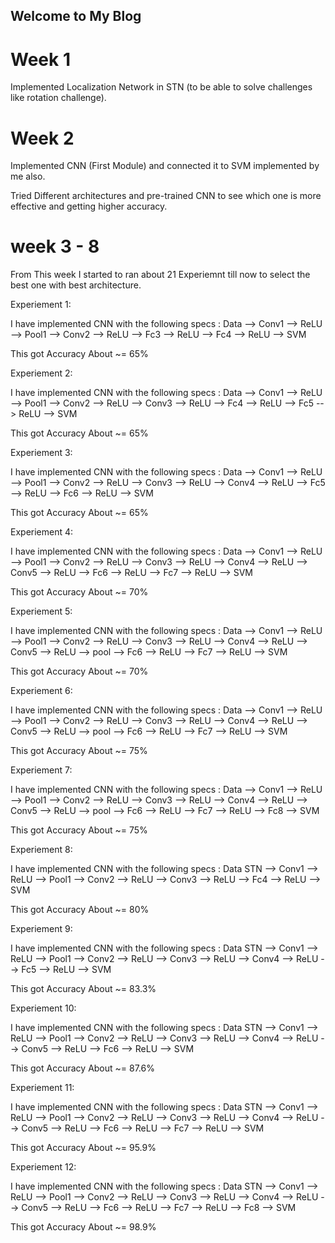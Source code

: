## Welcome to My Blog

# Week 1

 Implemented Localization Network in STN (to be able to solve challenges like rotation challenge).

# Week 2 

 Implemented CNN (First Module) and connected it to SVM implemented by me also.
 
 Tried Different architectures and pre-trained CNN to see which one is more effective and getting higher accuracy.

# week 3 - 8

 From This week I started to ran about 21 Experiemnt till now to select the best one with best architecture. 
 
 Experiement 1:
  
  I have implemented  CNN with the following specs :
  Data --> Conv1 --> ReLU --> Pool1 --> Conv2 --> ReLU --> Fc3 --> ReLU --> Fc4 --> ReLU --> SVM
  
  This got Accuracy About ~= 65%
 
 Experiement 2:
 
  I have implemented  CNN with the following specs :
  Data --> Conv1 --> ReLU --> Pool1 --> Conv2 --> ReLU --> Conv3 --> ReLU --> Fc4 --> ReLU --> Fc5 --> ReLU --> SVM
  
  This got Accuracy About ~= 65%
 
 Experiement 3:

  I have implemented  CNN with the following specs :
  Data --> Conv1 --> ReLU --> Pool1 --> Conv2 --> ReLU --> Conv3 --> ReLU --> Conv4 --> ReLU --> Fc5 --> ReLU --> Fc6 --> ReLU --> SVM
  
  This got Accuracy About ~= 65%
 
 Experiement 4:
  
  I have implemented  CNN with the following specs :
  Data --> Conv1 --> ReLU --> Pool1 --> Conv2 --> ReLU --> Conv3 --> ReLU --> Conv4 --> ReLU --> Conv5 --> ReLU --> Fc6 --> ReLU --> Fc7 --> ReLU --> SVM
  
  This got Accuracy About ~= 70%
 
 Experiement 5:
  
  I have implemented  CNN with the following specs :
  Data --> Conv1 --> ReLU --> Pool1 --> Conv2 --> ReLU --> Conv3 --> ReLU --> Conv4 --> ReLU --> Conv5 --> ReLU --> pool --> Fc6 --> ReLU --> Fc7 --> ReLU --> SVM
  
  This got Accuracy About ~= 70%
  
 Experiement 6:
  
  I have implemented  CNN with the following specs :
  Data --> Conv1 --> ReLU --> Pool1 --> Conv2 --> ReLU --> Conv3 --> ReLU --> Conv4 --> ReLU --> Conv5 --> ReLU --> pool --> Fc6 --> ReLU --> Fc7 --> ReLU --> SVM
  
  This got Accuracy About ~= 75%
  
 Experiement 7:
  
  I have implemented  CNN with the following specs :
  Data --> Conv1 --> ReLU --> Pool1 --> Conv2 --> ReLU --> Conv3 --> ReLU --> Conv4 --> ReLU --> Conv5 --> ReLU --> pool --> Fc6 --> ReLU --> Fc7 --> ReLU --> Fc8 --> SVM
  
  This got Accuracy About ~= 75%
  
 Experiement 8:
  
  I have implemented  CNN with the following specs :
  Data STN --> Conv1 --> ReLU --> Pool1 --> Conv2 --> ReLU --> Conv3 --> ReLU --> Fc4 --> ReLU --> SVM
  
  This got Accuracy About ~= 80%

 Experiement 9:
  
  I have implemented  CNN with the following specs :
  Data STN --> Conv1 --> ReLU --> Pool1 --> Conv2 --> ReLU --> Conv3 --> ReLU --> Conv4 --> ReLU --> Fc5 --> ReLU --> SVM
  
  This got Accuracy About ~= 83.3%

 Experiement 10:
  
  I have implemented  CNN with the following specs :
  Data STN --> Conv1 --> ReLU --> Pool1 --> Conv2 --> ReLU --> Conv3 --> ReLU --> Conv4 --> ReLU --> Conv5 --> ReLU --> Fc6 --> ReLU --> SVM
  
  This got Accuracy About ~= 87.6% 

 Experiement 11:
  
  I have implemented  CNN with the following specs :
  Data STN --> Conv1 --> ReLU --> Pool1 --> Conv2 --> ReLU --> Conv3 --> ReLU --> Conv4 --> ReLU --> Conv5 --> ReLU --> Fc6 --> ReLU --> Fc7 --> ReLU --> SVM
  
  This got Accuracy About ~= 95.9% 
  
 Experiement 12:
  
  I have implemented  CNN with the following specs :
  Data STN --> Conv1 --> ReLU --> Pool1 --> Conv2 --> ReLU --> Conv3 --> ReLU --> Conv4 --> ReLU --> Conv5 --> ReLU --> Fc6 --> ReLU --> Fc7 --> ReLU --> Fc8 --> SVM
  
  This got Accuracy About ~= 98.9% 
  
  
